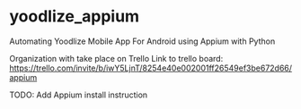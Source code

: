 ﻿# yoodlize_appium
 
 Automating Yoodlize Mobile App For Android using Appium with Python
 
 Organization with take place on Trello
 Link to trello board:
 https://trello.com/invite/b/iwY5LjnT/8254e40e002001ff26549ef3be672d66/appium
 
 
 TODO: Add Appium install instruction

